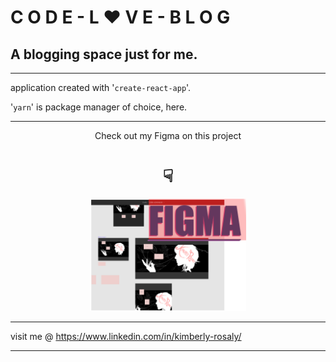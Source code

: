 # C O D E - L ♥ V E - B L O G
## A blogging space just for me.
---
application created with '```create-react-app```'.

'```yarn```' is package manager of choice, here.



---
<div align="center">
Check out my Figma on this project 

# ☟

[<img alt="alt_text" width="250px" src="src/assets/figma_image_0.jpg" />](https://www.figma.com/file/dEdmckMoSw7bDaZpIMdc2R/CODE-LOVE-BLOG?node-id=0%3A1)

</div>

---
visit me @ https://www.linkedin.com/in/kimberly-rosaly/

---
